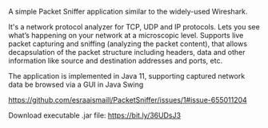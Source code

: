 A simple Packet Sniffer application similar to the widely-used Wireshark.

It's a network protocol analyzer for TCP, UDP and IP protocols. Lets you see what’s happening on your network at a microscopic level. Supports live packet capturing and sniffing (analyzing the packet content), that allows decapsulation of the packet structure including headers, data and other information like source and destination addresses and ports, etc.

The application is implemented in Java 11, supporting captured network data be browsed via a GUI in Java Swing

https://github.com/esraaismaill/PacketSniffer/issues/1#issue-655011204

Download executable .jar file: https://bit.ly/36UDsJ3
